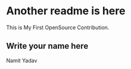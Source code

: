 # Another readme is here

This is My First OpenSource Contribution.

## Write your name here

Namit Yadav
